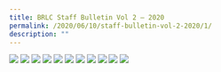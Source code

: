 ```yaml
---
title: BRLC Staff Bulletin Vol 2 – 2020
permalink: /2020/06/10/staff-bulletin-vol-2-2020/1/
description: ""
---
```



<img src="/images/00012.jpg">
<img src="/images/0002-1-724x1024.jpg">
<img src="/images/0003-1-724x1024.jpg">
<img src="/images/0004-1-724x1024.jpg">
<img src="/images/0005-1-724x1024.jpg">
<img src="/images/0006-724x1024.jpg">
<img src="/images/0007-724x1024.jpg">
<img src="/images/0008-724x1024.jpg">
<img src="/images/0009-724x1024.jpg">
<img src="/images/0010-724x1024.jpg">
<img src="/images/0011.jpg">
